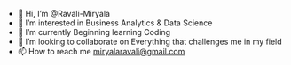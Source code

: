 - 👋 Hi, I’m @Ravali-Miryala
- 👀 I’m interested in Business Analytics & Data Science
- 🌱 I’m currently Beginning learning Coding
- 💞️ I’m looking to collaborate on Everything that challenges me in my field
- 📫 How to reach me miryalaravali@gmail.com

